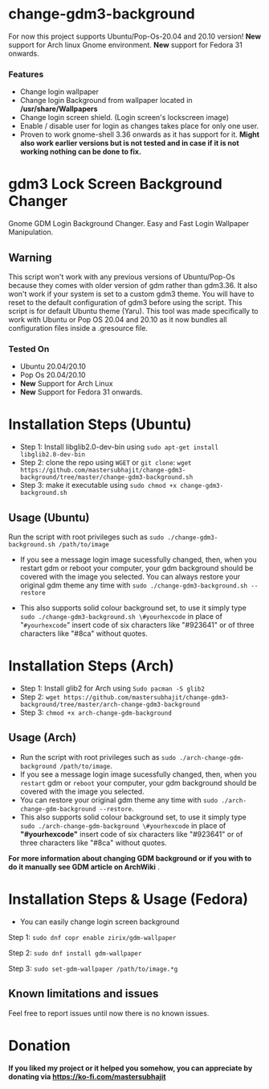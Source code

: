 # change-gdm3-background
For now this project supports Ubuntu/Pop-Os-20.04 and 20.10 version!
__New__ support for Arch linux Gnome environment.
__New__ support for Fedora 31 onwards. 

### Features
* Change login wallpaper
* Change login Background from wallpaper located in __/usr/share/Wallpapers__
* Change login screen shield. (Login screen's lockscreen image)
* Enable / disable user for login as changes takes place for only one user. 
* Proven to work gnome-shell 3.36 onwards as it has support for it. __Might also work earlier versions but is not tested and in case if it is not working nothing can be done to fix.__

# gdm3 Lock Screen Background Changer
Gnome GDM Login Background Changer. Easy and Fast Login Wallpaper Manipulation.

## Warning
This script won't work with any previous versions of Ubuntu/Pop-Os because they comes with older version of gdm rather than gdm3.36. It also won't work if your system is set to a custom gdm3 theme. You will have to reset to the default configuration of gdm3 before using the script. This script is for default Ubuntu theme (Yaru). This tool was made specifically to work with Ubuntu or Pop OS 20.04 and 20.10 as it now bundles all configuration files inside a .gresource file.

### Tested On 
* Ubuntu 20.04/20.10
* Pop Os 20.04/20.10
* __New__ Support for Arch Linux
* __New__ Support for Fedora 31 onwards.
# Installation Steps (Ubuntu) 
* Step 1: Install libglib2.0-dev-bin using `sudo apt-get install libglib2.0-dev-bin`
* Step 2: clone the repo using `WGET` or `git clone`:
`wget https://github.com/mastersubhajit/change-gdm3-background/tree/master/change-gdm3-background.sh`
* Step 3: make it executable using `sudo chmod +x change-gdm3-background.sh`

## Usage (Ubuntu)
Run the script with root privileges such as `sudo ./change-gdm3-background.sh /path/to/image`
* If you see a message login image sucessfully changed, then, when you restart gdm or reboot your computer, your gdm background should be covered with the image you selected.
You can always restore your original gdm theme any time with `sudo ./change-gdm3-background.sh --restore`

* This also supports solid colour background set, to use it simply type `sudo ./change-gdm3-background.sh \#yourhexcode` in place of "`#yourhexcode`" insert code of six characters like "#923641" or of three characters like "#8ca" without quotes.

# Installation Steps (Arch)
* Step 1: Install glib2 for Arch using `Sudo pacman -S glib2`
* Step 2: `wget https://github.com/mastersubhajit/change-gdm3-background/tree/master/arch-change-gdm3-background`
* Step 3: `chmod +x arch-change-gdm-background`

## Usage (Arch)
* Run the script with root privileges such as `sudo ./arch-change-gdm-background /path/to/image`.
* If you see a message login image sucessfully changed, then, when you `restart` gdm or `reboot` your computer, your gdm background should be covered with the image you selected.
* You can restore your original gdm theme any time with `sudo ./arch-change-gdm-background --restore`.
* This also supports solid colour background set, to use it simply type `sudo ./arch-change-gdm-background \#yourhexcode` in place of __"#yourhexcode"__ insert code of six characters like "#923641" or of three characters like "#8ca" without quotes.

__For more information about changing GDM background or if you with to do it manually see GDM article on ArchWiki__ .

# Installation Steps & Usage __(Fedora)__
* You can easily change login screen background

Step 1: `sudo dnf copr enable zirix/gdm-wallpaper`

Step 2: `sudo dnf install gdm-wallpaper`

Step 3: `sudo set-gdm-wallpaper /path/to/image.*g`

## Known limitations and issues
Feel free to report issues until now there is no known issues.
# Donation
#### If you liked my project or it helped you somehow, you can appreciate by donating via https://ko-fi.com/mastersubhajit
